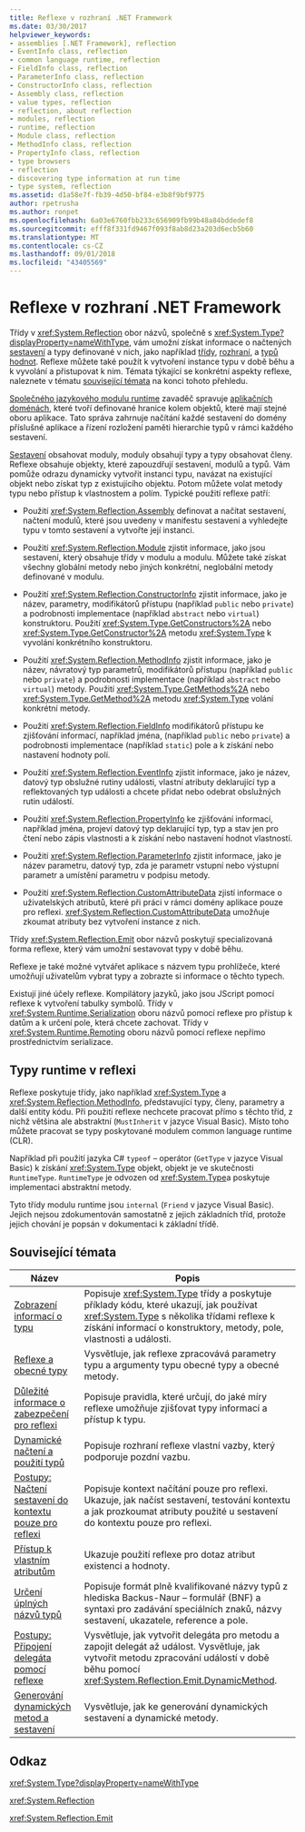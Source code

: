 ```yaml
---
title: Reflexe v rozhraní .NET Framework
ms.date: 03/30/2017
helpviewer_keywords:
- assemblies [.NET Framework], reflection
- EventInfo class, reflection
- common language runtime, reflection
- FieldInfo class, reflection
- ParameterInfo class, reflection
- ConstructorInfo class, reflection
- Assembly class, reflection
- value types, reflection
- reflection, about reflection
- modules, reflection
- runtime, reflection
- Module class, reflection
- MethodInfo class, reflection
- PropertyInfo class, reflection
- type browsers
- reflection
- discovering type information at run time
- type system, reflection
ms.assetid: d1a58e7f-fb39-4d50-bf84-e3b8f9bf9775
author: rpetrusha
ms.author: ronpet
ms.openlocfilehash: 6a03e6760fbb233c656909fb99b48a84bddedef8
ms.sourcegitcommit: efff8f331fd9467f093f8ab8d23a203d6ecb5b60
ms.translationtype: MT
ms.contentlocale: cs-CZ
ms.lasthandoff: 09/01/2018
ms.locfileid: "43405569"
---
```

# <a name="reflection-in-the-net-framework"></a>Reflexe v rozhraní .NET Framework
Třídy v <xref:System.Reflection> obor názvů, společně s <xref:System.Type?displayProperty=nameWithType>, vám umožní získat informace o načtených [sestavení](../../../docs/framework/app-domains/assemblies-in-the-common-language-runtime.md) a typy definované v nich, jako například [třídy](https://msdn.microsoft.com/library/ad7d3561-271e-4546-82fc-e00b059f27a9), [rozhraní](https://msdn.microsoft.com/library/fd9d5975-5363-4bc9-b883-609f887895e5), a [typů hodnot](https://msdn.microsoft.com/library/c9c567f8-8ab1-4d88-834d-00f7d92418de). Reflexe můžete také použít k vytvoření instance typu v době běhu a k vyvolání a přistupovat k nim. Témata týkající se konkrétní aspekty reflexe, naleznete v tématu [související témata](#related_topics) na konci tohoto přehledu.  
  
 [Společného jazykového modulu runtime](../../../docs/standard/clr.md) zavaděč spravuje [aplikačních doménách](../../../docs/framework/app-domains/application-domains.md), které tvoří definované hranice kolem objektů, které mají stejné oboru aplikace. Tato správa zahrnuje načítání každé sestavení do domény příslušné aplikace a řízení rozložení paměti hierarchie typů v rámci každého sestavení.  
  
 [Sestavení](../../../docs/framework/app-domains/assemblies-in-the-common-language-runtime.md) obsahovat moduly, moduly obsahují typy a typy obsahovat členy. Reflexe obsahuje objekty, které zapouzdřují sestavení, modulů a typů. Vám pomůže odrazu dynamicky vytvořit instanci typu, navázat na existující objekt nebo získat typ z existujícího objektu. Potom můžete volat metody typu nebo přístup k vlastnostem a polím. Typické použití reflexe patří:  
  
-   Použití <xref:System.Reflection.Assembly> definovat a načítat sestavení, načtení modulů, které jsou uvedeny v manifestu sestavení a vyhledejte typu v tomto sestavení a vytvořte její instanci.  
  
-   Použití <xref:System.Reflection.Module> zjistit informace, jako jsou sestavení, který obsahuje třídy v modulu a modulu. Můžete také získat všechny globální metody nebo jiných konkrétní, neglobální metody definované v modulu.  
  
-   Použití <xref:System.Reflection.ConstructorInfo> zjistit informace, jako je název, parametry, modifikátorů přístupu (například `public` nebo `private`) a podrobnosti implementace (například `abstract` nebo `virtual`) konstruktoru. Použití <xref:System.Type.GetConstructors%2A> nebo <xref:System.Type.GetConstructor%2A> metodu <xref:System.Type> k vyvolání konkrétního konstruktoru.  
  
-   Použití <xref:System.Reflection.MethodInfo> zjistit informace, jako je název, návratový typ parametrů, modifikátorů přístupu (například `public` nebo `private`) a podrobnosti implementace (například `abstract` nebo `virtual`) metody. Použití <xref:System.Type.GetMethods%2A> nebo <xref:System.Type.GetMethod%2A> metodu <xref:System.Type> volání konkrétní metody.  
  
-   Použití <xref:System.Reflection.FieldInfo> modifikátorů přístupu ke zjišťování informací, například jména, (například `public` nebo `private`) a podrobnosti implementace (například `static`) pole a k získání nebo nastavení hodnoty polí.  
  
-   Použití <xref:System.Reflection.EventInfo> zjistit informace, jako je název, datový typ obslužné rutiny události, vlastní atributy deklarující typ a reflektovaných typ události a chcete přidat nebo odebrat obslužných rutin událostí.  
  
-   Použití <xref:System.Reflection.PropertyInfo> ke zjišťování informací, například jména, projeví datový typ deklarující typ, typ a stav jen pro čtení nebo zápis vlastnosti a k získání nebo nastavení hodnot vlastností.  
  
-   Použití <xref:System.Reflection.ParameterInfo> zjistit informace, jako je název parametru, datový typ, zda je parametr vstupní nebo výstupní parametr a umístění parametru v podpisu metody.  
  
-   Použití <xref:System.Reflection.CustomAttributeData> zjistí informace o uživatelských atributů, které při práci v rámci domény aplikace pouze pro reflexi. <xref:System.Reflection.CustomAttributeData> umožňuje zkoumat atributy bez vytvoření instance z nich.  
  
 Třídy <xref:System.Reflection.Emit> obor názvů poskytují specializovaná forma reflexe, který vám umožní sestavovat typy v době běhu.  
  
 Reflexe je také možné vytvářet aplikace s názvem typu prohlížeče, které umožňují uživatelům vybrat typy a zobrazte si informace o těchto typech.  
  
 Existují jiné účely reflexe. Kompilátory jazyků, jako jsou JScript pomocí reflexe k vytvoření tabulky symbolů. Třídy v <xref:System.Runtime.Serialization> oboru názvů pomocí reflexe pro přístup k datům a k určení pole, která chcete zachovat. Třídy v <xref:System.Runtime.Remoting> oboru názvů pomocí reflexe nepřímo prostřednictvím serializace.  
  
## <a name="runtime-types-in-reflection"></a>Typy runtime v reflexi  
 Reflexe poskytuje třídy, jako například <xref:System.Type> a <xref:System.Reflection.MethodInfo>, představující typy, členy, parametry a další entity kódu. Při použití reflexe nechcete pracovat přímo s těchto tříd, z nichž většina ale abstraktní (`MustInherit` v jazyce Visual Basic). Místo toho můžete pracovat se typy poskytované modulem common language runtime (CLR).  
  
 Například při použití jazyka C# `typeof` – operátor (`GetType` v jazyce Visual Basic) k získání <xref:System.Type> objekt, objekt je ve skutečnosti `RuntimeType`. `RuntimeType` je odvozen od <xref:System.Type>a poskytuje implementaci abstraktní metody.  
  
 Tyto třídy modulu runtime jsou `internal` (`Friend` v jazyce Visual Basic). Jejich nejsou zdokumentován samostatně z jejich základních tříd, protože jejich chování je popsán v dokumentaci k základní třídě.  
  
<a name="related_topics"></a>   
## <a name="related-topics"></a>Související témata  
  
|Název|Popis|  
|-----------|-----------------|  
|[Zobrazení informací o typu](../../../docs/framework/reflection-and-codedom/viewing-type-information.md)|Popisuje <xref:System.Type> třídy a poskytuje příklady kódu, které ukazují, jak používat <xref:System.Type> s několika třídami reflexe k získání informací o konstruktory, metody, pole, vlastnosti a události.|  
|[Reflexe a obecné typy](../../../docs/framework/reflection-and-codedom/reflection-and-generic-types.md)|Vysvětluje, jak reflexe zpracovává parametry typu a argumenty typu obecné typy a obecné metody.|  
|[Důležité informace o zabezpečení pro reflexi](../../../docs/framework/reflection-and-codedom/security-considerations-for-reflection.md)|Popisuje pravidla, které určují, do jaké míry reflexe umožňuje zjišťovat typy informací a přístup k typu.|  
|[Dynamické načtení a použití typů](../../../docs/framework/reflection-and-codedom/dynamically-loading-and-using-types.md)|Popisuje rozhraní reflexe vlastní vazby, který podporuje pozdní vazbu.|  
|[Postupy: Načtení sestavení do kontextu pouze pro reflexi](../../../docs/framework/reflection-and-codedom/how-to-load-assemblies-into-the-reflection-only-context.md)|Popisuje kontext načítání pouze pro reflexi. Ukazuje, jak načíst sestavení, testování kontextu a jak prozkoumat atributy použité u sestavení do kontextu pouze pro reflexi.|  
|[Přístup k vlastním atributům](../../../docs/framework/reflection-and-codedom/accessing-custom-attributes.md)|Ukazuje použití reflexe pro dotaz atribut existenci a hodnoty.|  
|[Určení úplných názvů typů](../../../docs/framework/reflection-and-codedom/specifying-fully-qualified-type-names.md)|Popisuje formát plně kvalifikované názvy typů z hlediska Backus-Naur – formulář (BNF) a syntaxi pro zadávání speciálních znaků, názvy sestavení, ukazatele, reference a pole.|  
|[Postupy: Připojení delegáta pomocí reflexe](../../../docs/framework/reflection-and-codedom/how-to-hook-up-a-delegate-using-reflection.md)|Vysvětluje, jak vytvořit delegáta pro metodu a zapojit delegát až událost. Vysvětluje, jak vytvořit metodu zpracování událostí v době běhu pomocí <xref:System.Reflection.Emit.DynamicMethod>.|  
|[Generování dynamických metod a sestavení](../../../docs/framework/reflection-and-codedom/emitting-dynamic-methods-and-assemblies.md)|Vysvětluje, jak ke generování dynamických sestavení a dynamické metody.|  
  
## <a name="reference"></a>Odkaz  
 <xref:System.Type?displayProperty=nameWithType>  
  
 <xref:System.Reflection>  
  
 <xref:System.Reflection.Emit>  
  
